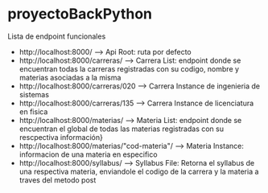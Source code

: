 # proyectoBackPython

Lista de endpoint funcionales
- http://localhost:8000/ --> Api Root: ruta por defecto
- http://localhost:8000/carreras/ --> Carrera List: endpoint donde se encuentran todas la carreras registradas con su codigo, nombre y materias asociadas a la misma
- http://localhost:8000/carreras/020 --> Carrera Instance de ingenieria de sistemas
- http://localhost:8000/carreras/135 --> Carrera Instance de licenciatura en fisica
- http://localhost:8000/materias/ --> Materia List: endpoint donde se encuentran el global de todas las materias registradas con su rescpectiva información}
- http://localhost:8000/materias/"cod-materia"/ --> Materia Instance: informacion de una materia en especifico
- http://localhost:8000/syllabus/ --> Syllabus File: Retorna el syllabus de una respectiva materia, enviandole el codigo de la carrera y la materia a traves del metodo post
